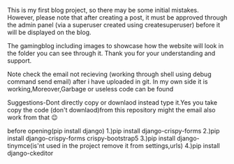 This is my first blog project, so there may be some initial mistakes. However, please note that after creating a post, it must be approved through the admin panel (via a superuser created using createsuperuser) before it will be displayed on the blog.

The gamingblog including images to showcase how the website will look in the folder you can see through it. Thank you for your understanding and support.

Note check the email not recieving (working through shell using debug command send email) after i have uploaded in git. In my own side it is working,Moreover,Garbage or useless code can be found 

Suggestions-Dont directly copy or downlaod instead type it.Yes you take copy the code (don't downlaod)from this repository might the email also work from that 😉 

before opening(pip install django)
1.)pip install django-crispy-forms
2.)pip install django-crispy-forms crispy-bootstrap5
3.)pip install django-tinymce(is'nt used in the project remove it from settings,urls)
4.)pip install django-ckeditor



